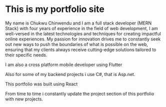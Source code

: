 <!-- # React + Vite

This template provides a minimal setup to get React working in Vite with HMR and some ESLint rules.

Currently, two official plugins are available:

- [@vitejs/plugin-react](https://github.com/vitejs/vite-plugin-react/blob/main/packages/plugin-react/README.md) uses [Babel](https://babeljs.io/) for Fast Refresh
- [@vitejs/plugin-react-swc](https://github.com/vitejs/vite-plugin-react-swc) uses [SWC](https://swc.rs/) for Fast Refresh
# portfolio -->

# This is my portfolio site

My name is Chukwu Chinwendu and I am a full stack developer (MERN Stack) with four years of experience in the field of web development, I am well-versed in the latest technologies and techniques for creating impactful online experiences. My passion for innovation drives me to constantly seek out new ways to push the boundaries of what is possible on the web, ensuring that my clients always receive cutting-edge solutions tailored to their specific needs. 

I am also a cross platform mobile developer using Flutter 

Also for some of my backend projects i use C#, that is Asp.net.

This portfolio was built using React

From time to time i constantly update the project section of this portfolio with new projects.




